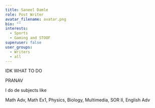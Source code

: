 ```yaml
---
title: Saneel Damle
role: Post Writer
avatar_filename: avatar.png
bio: ""
interests:
  - Sports
  - Gaming and STOOF
superuser: false
user_groups:
  - Writers
  - all
---
```

IDK WHAT TO DO

PRANAV



I do de subjects like

Math Adv, Math Ex1, Physics, Biology, Multimedia, SOR II, English Adv
